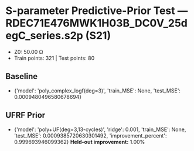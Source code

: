 # S-parameter Predictive-Prior Test — RDEC71E476MWK1H03B_DC0V_25degC_series.s2p (S21)
- Z0: 50.00 Ω
- Train points: 321  |  Test points: 80

## Baseline
- {'model': 'poly_complex_logf(deg=3)', 'train_MSE': None, 'test_MSE': 0.0009480496580678694}

## UFRF Prior
- {'model': 'poly+UF(deg=3,13-cycles)', 'ridge': 0.001, 'train_MSE': None, 'test_MSE': 0.0009385720630301492, 'improvement_percent': 0.999693946099362}
**Held-out improvement:** 1.00%